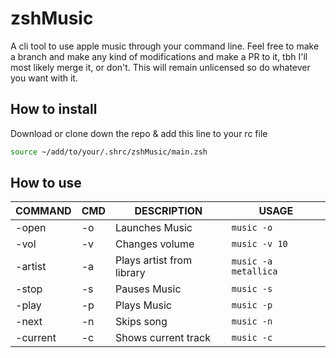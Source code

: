 # zshMusic
A cli tool to use apple music through your command line. Feel free to make a branch and make any kind of modifications and make a PR to it, tbh I'll most likely merge it, or don't. This will remain unlicensed so do whatever you want with it.

## How to install

Download or clone down the repo & add this line to your rc file
```bash
source ~/add/to/your/.shrc/zshMusic/main.zsh
```

## How to use

| COMMAND  | CMD | DESCRIPTION                | USAGE                |
|----------|-----|----------------------------|----------------------|
| -open    | -o  | Launches Music             | `music -o`           |
| -vol     | -v  | Changes volume             | `music -v 10`        |
| -artist  | -a  | Plays artist from library  | `music -a metallica` |
| -stop    | -s  | Pauses Music               | `music -s`           |
| -play    | -p  | Plays Music                | `music -p`           |
| -next    | -n  | Skips song                 | `music -n`           |
| -current | -c  | Shows current track        | `music -c`           |


